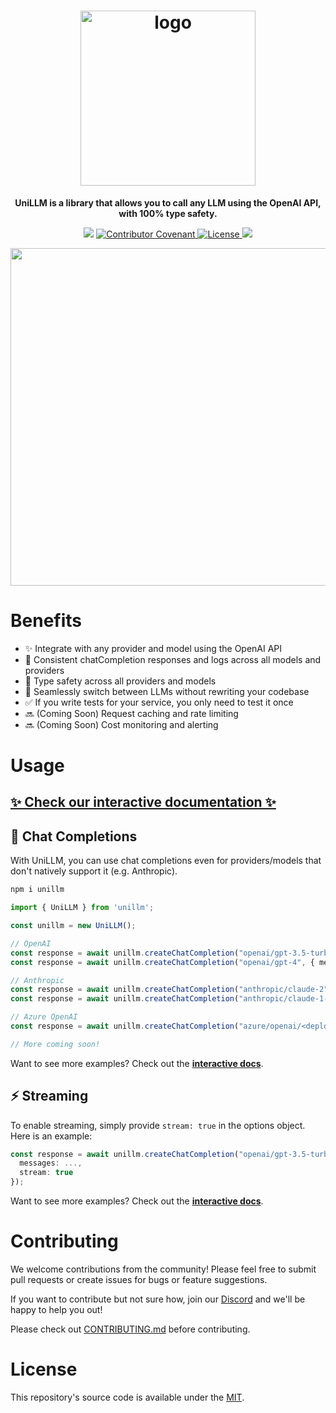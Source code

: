 <p align="center">
  <h1 align="center">
  <a href="https://docs.unillm.ai/" target="_blank">
    <img src="https://cdn.pezzo.ai/unillm/logo-light-mode.svg" alt="logo" width="280">
  </a>
  </h1>
</p>

<p align="center">
  <strong>UniLLM is a library that allows you to call any LLM using the OpenAI API, with 100% type safety.</strong>
</p>

<p align="center">
<img src="https://github.com/pezzolabs/unillm/actions/workflows/ci.yaml/badge.svg" />
<a href="CODE_OF_CONDUCT.md">
  <img src="https://img.shields.io/badge/Contributor%20Covenant-v2.0%20adopted-ff69b4.svg" alt="Contributor Covenant">
</a>
<a href="https://opensource.org/licenses/MIT">
  <img src="https://img.shields.io/badge/License-MIT-blue.svg" alt="License">
</a>
<a href="https://www.npmjs.com/package/unillm" target="_blank">
  <img src="https://img.shields.io/badge/npm-unillm-green">
</a>
</p>

<p align="center">
  <img src="https://cdn.pezzo.ai/unillm/animated-demo.gif" width="540" />
</p>

# Benefits

- ✨ Integrate with any provider and model using the OpenAI API
- 💬 Consistent chatCompletion responses and logs across all models and providers
- 💯 Type safety across all providers and models
- 🔁 Seamlessly switch between LLMs without rewriting your codebase
- ✅ If you write tests for your service, you only need to test it once
- 🔜 (Coming Soon) Request caching and rate limiting
- 🔜 (Coming Soon) Cost monitoring and alerting

# Usage

## [✨ Check our interactive documentation ✨](https://docs.unillm.ai)

## 💬 Chat Completions

With UniLLM, you can use chat completions even for providers/models that don't natively support it (e.g. Anthropic).

```bash
npm i unillm
```

```ts
import { UniLLM } from 'unillm';

const unillm = new UniLLM();

// OpenAI
const response = await unillm.createChatCompletion("openai/gpt-3.5-turbo", { messages: ... });
const response = await unillm.createChatCompletion("openai/gpt-4", { messages: ... });

// Anthropic
const response = await unillm.createChatCompletion("anthropic/claude-2", { messages: ... });
const response = await unillm.createChatCompletion("anthropic/claude-1-instant", { messages: ... });

// Azure OpenAI
const response = await unillm.createChatCompletion("azure/openai/<deployment-name>", { messages: ... });

// More coming soon!
```

Want to see more examples? Check out the **[interactive docs](https://docs.unillm.ai)**.

## ⚡️ Streaming

To enable streaming, simply provide `stream: true` in the options object. Here is an example:

```ts
const response = await unillm.createChatCompletion("openai/gpt-3.5-turbo", {
  messages: ...,
  stream: true
});
```

Want to see more examples? Check out the **[interactive docs](https://docs.unillm.ai)**.

# Contributing

We welcome contributions from the community! Please feel free to submit pull requests or create issues for bugs or feature suggestions.

If you want to contribute but not sure how, join our [Discord](https://discord.gg/XcEVPePwn2) and we'll be happy to help you out!

Please check out [CONTRIBUTING.md](CONTRIBUTING.md) before contributing.

# License

This repository's source code is available under the [MIT](LICENSE).
